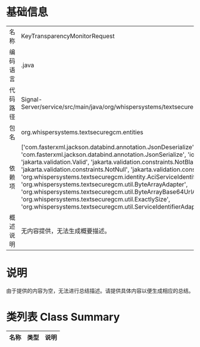 # 基础信息

|      |      |
|------|------|
| 名称 | KeyTransparencyMonitorRequest |
| 编码语言 | .java |
| 代码路径 | Signal-Server/service/src/main/java/org/whispersystems/textsecuregcm/entities/KeyTransparencyMonitorRequest.java |
| 包名 | org.whispersystems.textsecuregcm.entities |
| 依赖项 | ['com.fasterxml.jackson.databind.annotation.JsonDeserialize', 'com.fasterxml.jackson.databind.annotation.JsonSerialize', 'io.swagger.v3.oas.annotations.media.Schema', 'jakarta.validation.Valid', 'jakarta.validation.constraints.NotBlank', 'jakarta.validation.constraints.NotEmpty', 'jakarta.validation.constraints.NotNull', 'jakarta.validation.constraints.Positive', 'java.util.Optional', 'org.whispersystems.textsecuregcm.identity.AciServiceIdentifier', 'org.whispersystems.textsecuregcm.util.ByteArrayAdapter', 'org.whispersystems.textsecuregcm.util.ByteArrayBase64UrlAdapter', 'org.whispersystems.textsecuregcm.util.ExactlySize', 'org.whispersystems.textsecuregcm.util.ServiceIdentifierAdapter'] |
| 概述说明 | 无内容提供，无法生成概要描述。 |

# 说明

由于提供的内容为空，无法进行总结描述。请提供具体内容以便生成相应的总结。

# 类列表 Class Summary

| 名称   | 类型  | 说明 |
|-------|------|-------------|




